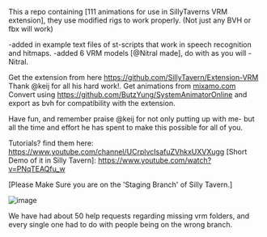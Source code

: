 This a repo containing [111 animations for use in SillyTaverns VRM extension], they use modified rigs to work properly. (Not just any BVH or fbx will work) 

-added in example text files of st-scripts that work in speech recognition and hitmaps.
-added 6 VRM models [@Nitral made], do with as you will -Nitral.

Get the extension from here https://github.com/SillyTavern/Extension-VRM Thank @keij for all his hard work!.
Get animations from [mixamo.com](https://www.mixamo.com/#/)
Convert using https://github.com/ButzYung/SystemAnimatorOnline and export as bvh for compatibility with the extension.

Have fun, and remember praise @keij for not only putting up with me- but all the time and effort he has spent to make this possible for all of you.

Tutorials? find them here: https://www.youtube.com/channel/UCrplvcIsafuZVhkxUXVXugg
[Short Demo of it in Silly Tavern]: https://www.youtube.com/watch?v=PNqTEAQfu_w

[Installation Tutorial]: https://www.youtube.com/watch?v=aqmbenc5knU

[Mixamo Animations Tutorial]: https://www.youtube.com/watch?v=uS0rCKt1Mo4

[Please Make Sure you are on the 'Staging Branch' of Silly Tavern.]

![image](https://github.com/test157t/VRM-Assets-Pack-For-Silly-Tavern/assets/111318644/45c8c74f-ffe6-48d0-a1ec-deef5c62844b)

We have had about 50 help requests regarding missing vrm folders, and every single one had to do with people being on the wrong branch.
